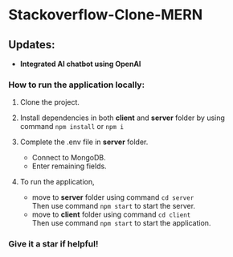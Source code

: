 # Stackoverflow-Clone-MERN
## Updates:
  - **Integrated AI chatbot using OpenAI**


### How to run the application locally: 
 
1. Clone the project.

1. Install dependencies in both **client** and **server** folder by using <br> command `npm install` or `npm i`

1.  Complete the .env file in **server** folder. 
    - Connect to MongoDB.
    - Enter remaining fields.

1.  To run the application, 
    - move to **server** folder using command `cd server` <br> Then use command `npm start` to start the server.
    - move to **client** folder using command `cd client` <br> Then use command `npm start` to start the application.

### Give it a star if helpful!
